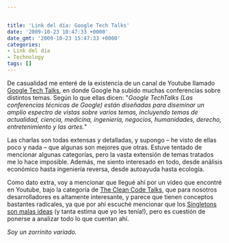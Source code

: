```yaml
---


title: 'Link del día: Google Tech Talks'
date: '2009-10-23 10:47:33 +0000'
date_gmt: '2009-10-23 15:47:33 +0000'
categories:
- Link del día
- Technology
tags: []
---
```



De casualidad me enteré de la existencia de un canal de Youtube llamado [Google Tech Talks](http://www.youtube.com/user/googletechtalks/), en donde Google ha subido muchas conferencias sobre distintos temas. Según lo que ellas dicen: "_Google TechTalks (Las conferencias técnicas de Google) están diseñadas para diseminar un amplio espectro de vistas sobre varios temas, incluyendo temas de actualidad, ciencia, medicina, ingeniería, negocios, humanidades, derecho, entretenimiento y las artes._"

Las charlas son todas extensas y detalladas, y supongo &ndash; he visto de ellas poco y nada &ndash; que algunas son mejores que otras. Estuve tentado de mencionar algunas categorías, pero la vasta extensión de temas tratados me lo hace imposible. Además, me siento interesado en todo, desde análisis económico hasta ingeniería reversa, desde autoayuda hasta ecología.

Como dato extra, voy a mencionar que llegué ahí por un video que encontré en  Youtube, bajo la categoría de [The Clean Code Talks](http://www.youtube.com/view_play_list?p=BDAB2BA83BB6588E), que para nosotros desarrolladores es altamente interesante, y parece que tienen conceptos bastantes radicales, ya que por ahí escuché mencionar que los [Singletons son malas ideas](http://www.youtube.com/watch?v=-FRm3VPhseI) (y tanta estima que yo les tenía!), pero es cuestión de ponerse a analizar todo lo que cuentan ahí.

_Soy un zorrinito variado._
